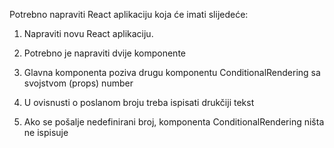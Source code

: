 Potrebno napraviti React aplikaciju koja će imati slijedeće:

1. Napraviti novu React aplikaciju.
2. Potrebno je napraviti dvije komponente
3. Glavna komponenta poziva drugu komponentu ConditionalRendering sa svojstvom (props) number
4. U ovisnusti o poslanom broju treba ispisati drukčiji tekst

5. Ako se pošalje nedefinirani broj, komponenta ConditionalRendering ništa ne ispisuje
